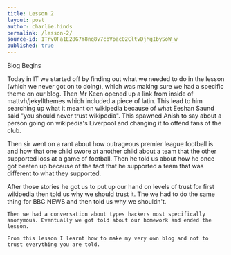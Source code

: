 ```yaml
---
title: Lesson 2
layout: post
author: charlie.hinds
permalink: /lesson-2/
source-id: 1TrvOFa1E28G7Y8nq8v7cbVpac02CltvDjMgIbySoW_w
published: true
---
```

Blog Begins 

 Today in IT we started off by finding out what we needed to do in the lesson (which we never got on to doing), which was making sure we had a specific theme on our blog. Then Mr Keen opened up a link from inside of mattvh/jekyllthemes which included a piece of latin. This lead to him searching up what it meant on wikipedia  because of what Eeshan Saund said "you should never trust wikipedia". This spawned Anish to say about a person going on wikipedia's Liverpool and changing it to offend fans of the club.

  Then sir went on a rant about how outrageous premier league football is and how that one child swore at another child about a team that the other supported loss at a game of football. Then he told us about how he once got beaten up because of the fact that he supported a team that was different  to what they supported.  

   After those stories he got us to put up our hand on levels of trust  for first wikipedia then told us why we should trust it. The we had to do the same thing for BBC NEWS and then told us why we shouldn't. 

    Then we had a conversation about types hackers most specifically anonymous. Eventually we got told about our homework and ended the lesson.

    From this lesson I learnt how to make my very own blog and not to trust everything you are told.

